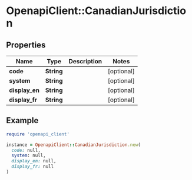# OpenapiClient::CanadianJurisdiction

## Properties

| Name | Type | Description | Notes |
| ---- | ---- | ----------- | ----- |
| **code** | **String** |  | [optional] |
| **system** | **String** |  | [optional] |
| **display_en** | **String** |  | [optional] |
| **display_fr** | **String** |  | [optional] |

## Example

```ruby
require 'openapi_client'

instance = OpenapiClient::CanadianJurisdiction.new(
  code: null,
  system: null,
  display_en: null,
  display_fr: null
)
```

